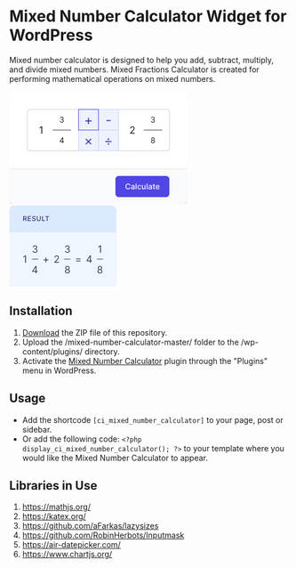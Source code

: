 # Mixed Number Calculator Widget for WordPress

Mixed number calculator is designed to help you add, subtract, multiply, and divide mixed numbers. Mixed Fractions Calculator is created for performing mathematical operations on mixed numbers.

![Mixed Number Calculator Input Form](/assets/images/screenshot-1.png "Mixed Number Calculator Input Form")
![Mixed Number Calculator Calculation Results](/assets/images/screenshot-2.png "Mixed Number Calculator Calculation Results")

## Installation

1. [Download](https://github.com/pub-calculator-io/age-calculator/archive/refs/heads/master.zip) the ZIP file of this repository.
2. Upload the /mixed-number-calculator-master/ folder to the /wp-content/plugins/ directory.
3. Activate the [Mixed Number Calculator](https://www.calculator.io/mixed-number-calculator/ "Mixed Number Calculator Homepage") plugin through the "Plugins" menu in WordPress.

## Usage
* Add the shortcode `[ci_mixed_number_calculator]` to your page, post or sidebar.
* Or add the following code: `<?php display_ci_mixed_number_calculator(); ?>` to your template where you would like the Mixed Number Calculator to appear.

## Libraries in Use
1. https://mathjs.org/
2. https://katex.org/
3. https://github.com/aFarkas/lazysizes
4. https://github.com/RobinHerbots/Inputmask
5. https://air-datepicker.com/
6. https://www.chartjs.org/
